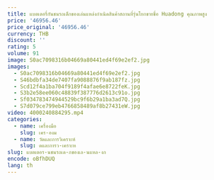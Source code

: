 ```yaml
---
title: แบตเตอรี่กันชนรถเด็กของเล่นแหล่งกําเนิดสินค้าสถานที่รุ่นโยกขายชื่อ Huadong คุณภาพสูง
price: '46956.46'
price_original: '46956.46'
currency: THB
discount: ''
rating: 5
volume: 91
image: S0ac7098316b04669a80441ed4f69e2ef2.jpg
images:
  - S0ac7098316b04669a80441ed4f69e2ef2.jpg
  - S46bdbfa34de7407fa9088876f9ab187fz.jpg
  - Scd12f4a1ba704f9189f4afae6e8722feK.jpg
  - S3b2e58ee060c48839f387776d2613c91o.jpg
  - Sf034783474944529bc9f6b29a1ba3ad7Q.jpg
  - S7d079ce799eb4766858489af8b27431eW.jpg
video: 4000240884295.mp4
categories:
  - name: เครื่องมือ
    slug: เคร-องม
  - name: วัดและการวิเคราะห์
    slug: ดและการว-เคราะห
slug: แบตเตอร-นชนรถเด-กของเล-นแหล-งก
encode: oBfhDUQ
lang: th
---
```

  
